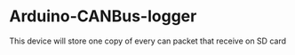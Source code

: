 # Arduino-CANBus-logger
This device will store one copy of every can packet that receive on SD card
